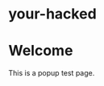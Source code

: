# your-hacked
<!DOCTYPE html>
<html>
  <head>
    <title>Alert Page</title>
    <script>
      window.onload = function() {
        alert("YOU ARE HACKED");
      };
    </script>
  </head>
  <body>
    <h1>Welcome</h1>
    <p>This is a popup test page.</p>
  </body>
</html>
